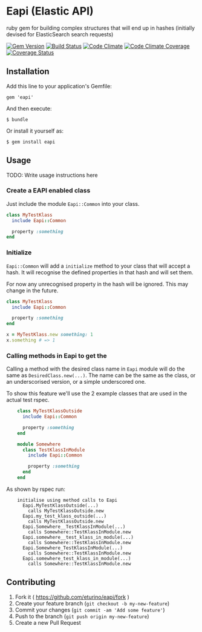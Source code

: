 # Eapi (Elastic API)

ruby gem for building complex structures that will end up in hashes (initially devised for ElasticSearch search requests)

[![Gem Version](https://badge.fury.io/rb/eapi.svg)](http://badge.fury.io/rb/eapi)
[![Build Status](https://travis-ci.org/eturino/eapi.svg?branch=master)](https://travis-ci.org/eturino/eapi)
[![Code Climate](https://codeclimate.com/github/eturino/eapi.png)](https://codeclimate.com/github/eturino/eapi)
[![Code Climate Coverage](https://codeclimate.com/github/eturino/eapi/coverage.png)](https://codeclimate.com/github/eturino/eapi)
[![Coverage Status](https://coveralls.io/repos/eturino/eapi/badge.png)](https://coveralls.io/r/eturino/eapi)

## Installation

Add this line to your application's Gemfile:

    gem 'eapi'

And then execute:

    $ bundle

Or install it yourself as:

    $ gem install eapi

## Usage

TODO: Write usage instructions here

### Create a EAPI enabled class

Just include the module `Eapi::Common` into your class.

```ruby    
class MyTestKlass
  include Eapi::Common

  property :something
end
```

### Initialize

`Eapi::Common` will add a `initialize` method to your class that will accept a hash. It will recognise the defined properties in that hash and will set them. 

For now any unrecognised property in the hash will be ignored. This may change in the future.

```ruby    
class MyTestKlass
  include Eapi::Common

  property :something
end

x = MyTestKlass.new something: 1
x.something # => 1
```

### Calling methods in Eapi to get the  

Calling a method with the desired class name in `Eapi` module will do the same as `DesiredClass.new(...)`. The name can be the same as the class, or an underscorised version, or a simple underscored one.  

To show this feature we'll use the 2 example classes that are used in the actual test rspec.

```ruby
    class MyTestKlassOutside
      include Eapi::Common

      property :something
    end

    module Somewhere
      class TestKlassInModule
        include Eapi::Common

        property :something
      end
    end
```

As shown by rspec run:

```
    initialise using method calls to Eapi
      Eapi.MyTestKlassOutside(...)
        calls MyTestKlassOutside.new
      Eapi.my_test_klass_outside(...)
        calls MyTestKlassOutside.new
      Eapi.Somewhere__TestKlassInModule(...)
        calls Somewhere::TestKlassInModule.new
      Eapi.somewhere__test_klass_in_module(...)
        calls Somewhere::TestKlassInModule.new
      Eapi.Somewhere_TestKlassInModule(...)
        calls Somewhere::TestKlassInModule.new
      Eapi.somewhere_test_klass_in_module(...)
        calls Somewhere::TestKlassInModule.new
```



## Contributing

1. Fork it ( https://github.com/eturino/eapi/fork )
2. Create your feature branch (`git checkout -b my-new-feature`)
3. Commit your changes (`git commit -am 'Add some feature'`)
4. Push to the branch (`git push origin my-new-feature`)
5. Create a new Pull Request
